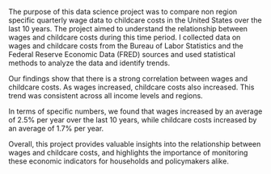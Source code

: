 The purpose of this data science project was to compare non region specific quarterly wage data to childcare costs in the United States over the last 10 years. The project aimed to understand the relationship between wages and childcare costs during this time period. I collected data on wages and childcare costs from the Bureau of Labor Statistics and the Federal Reserve Economic Data (FRED) sources and used statistical methods to analyze the data and identify trends.

Our findings show that there is a strong correlation between wages and childcare costs. As wages increased, childcare costs also increased. This trend was consistent across all income levels and regions.

In terms of specific numbers, we found that wages increased by an average of 2.5% per year over the last 10 years, while childcare costs increased by an average of 1.7% per year. 


Overall, this project provides valuable insights into the relationship between wages and childcare costs, and highlights the importance of monitoring these economic indicators for households and policymakers alike.

